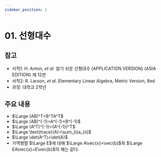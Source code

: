 ```yaml
---
sidebar_position: 1
---
```

# 01. 선형대수
## 참고
* 서적1: H. Anton, *et al*. 알기 쉬운 선형대수 (APPLICATION VERSION) (ASIA EDITION) 제 12판
* 서적2: R. Larson, *et al*. Elementary Linear Algebra, Metric Version, 8ed
* 과정: 대학교 2학년

## 주요 내용
* $\Large (AB)^T=B^TA^T$
* $\Large (AB)^{-1}=A^{-1}+B^{-1}$
* $\Large (A^T)^{-1}=(A^{-1})^T$
* $\Large \text{trace}(A)=\sum_{i}a_{ii}$
* $\Large \det(A^T)=\det(A)$
* 가역행렬 $\Large E$에 대해 $\Large A\vec{x}=\vec{b}$와 $\Large EA\vec{x}=E\vec{b}$의 해는 같다.